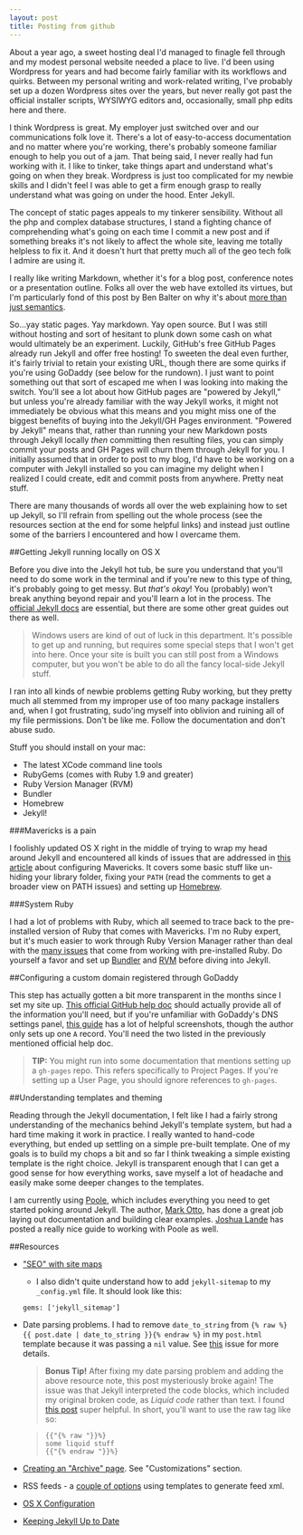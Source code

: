 ```yaml
---
layout: post
title: Posting from github
---
```


About a year ago, a sweet hosting deal I'd managed to finagle fell through and my modest personal website needed a place to live. I'd been using Wordpress for years and had become fairly familiar with its workflows and quirks. Between my personal writing and work-related writing, I've probably set up a dozen Wordpress sites over the years, but never really got past the official installer scripts, WYSIWYG editors and, occasionally, small php edits here and there. 

I think Wordpress is great. My employer just switched over and our communications folk love it. There's a lot of easy-to-access documentation and no matter where you're working, there's probably someone familiar enough to help you out of a jam. That being said, I never really had fun working with it. I like to tinker, take things apart and understand what's going on when they break. Wordpress is just too complicated for my newbie skills and I didn't feel I was able to get a firm enough grasp to really understand what was going on under the hood. Enter Jekyll. 

The concept of static pages appeals to my tinkerer sensibility. Without all the php and complex database structures, I stand a fighting chance of comprehending what's going on each time I commit a new post and if something breaks it's not likely to affect the whole site, leaving me totally helpless to fix it. And it doesn't hurt that pretty much all of the geo tech folk I admire are using it. 

I really like writing Markdown, whether it's for a blog post, conference notes or a presentation outline. Folks all over the web have extolled its virtues, but I'm particularly fond of this post by Ben Balter on why it's about [more than just semantics](http://ben.balter.com/2014/03/31/word-versus-markdown-more-than-mere-semantics/). 

So...yay static pages. Yay markdown. Yay open source. But I was still without hosting and sort of hesitant to plunk down some cash on what would ultimately be an experiment. Luckily, GitHub's free GitHub Pages already run Jekyll and offer free hosting! To sweeten the deal even further, it's fairly trivial to retain your existing URL, though there are some quirks if you're using GoDaddy (see below for the rundown). I just want to point something out that sort of escaped me when I was looking into making the switch. You'll see a lot about how GitHub pages are "powered by Jekyll," but unless you're already familiar with the way Jekyll works, it might not immediately be obvious what this means and you might miss one of the biggest benefits of buying into the Jekyll/GH Pages environment. "Powered by Jekyll" means that, rather than running your new Markdown posts through Jekyll locally *then* committing then resulting files, you can simply commit your posts and GH Pages will churn them through Jekyll for you. I initially assumed that in order to post to my blog, I'd have to be working on a computer with Jekyll installed so you can imagine my delight when I realized I could create, edit and commit posts from anywhere. Pretty neat stuff. 

There are many thousands of words all over the web explaining how to set up Jekyll, so I'll refrain from spelling out the whole process (see the resources section at the end for some helpful links) and instead just outline some of the barriers I encountered and how I overcame them. 

##Getting Jekyll running locally on OS X 

Before you dive into the Jekyll hot tub, be sure you understand that you'll need to do some work in the terminal and if you're new to this type of thing, it's probably going to get messy. But *that's okay*! You (probably) won't break anything beyond repair and you'll learn a lot in the process. The [official Jekyll docs](http://jekyllrb.com/docs/installation/) are essential, but there are some other great guides out there as well.

> Windows users are kind of out of luck in this department. It's possible to get up and running, but requires some special steps that I won't get into here. Once your site is built you can still post from a Windows computer, but you won't be able to do all the fancy local-side Jekyll stuff. 

I ran into all kinds of newbie problems getting Ruby working, but they pretty much all stemmed from my improper use of too many package installers and, when I got frustrating, sudo'ing myself into oblivion and ruining all of my file permissions. Don't be like me. Follow the documentation and don't abuse sudo.

Stuff you should install on your mac: 

- The latest XCode command line tools  
- RubyGems (comes with Ruby 1.9 and greater)
- Ruby Version Manager (RVM) 
- Bundler 
- Homebrew
- Jekyll!

###Mavericks is a pain

I foolishly updated OS X right in the middle of trying to wrap my head around Jekyll and encountered all kinds of issues that are addressed in [this article](http://hackercodex.com/guide/mac-osx-mavericks-10.9-configuration/) about configuring Mavericks. It covers some basic stuff like un-hiding your library folder, fixing your `PATH` (read the comments to get a broader view on PATH issues) and setting up [Homebrew](http://brew.sh/).  

###System Ruby

I had a lot of problems with Ruby, which all seemed to trace back to the pre-installed version of Ruby that comes with Mavericks. I'm no Ruby expert, but it's much easier to work through Ruby Version Manager rather than deal with the [many issues](http://robots.thoughtbot.com/psa-do-not-use-system-ruby) that come from working with pre-installed Ruby. Do yourself a favor and set up [Bundler](http://bundler.io/) and [RVM](http://rvm.io/) before diving into Jekyll. 


##Configuring a custom domain registered through GoDaddy

This step has actually gotten a bit more transparent in the months since I set my site up. [This official GitHub help doc](https://help.github.com/articles/tips-for-configuring-an-a-record-with-your-dns-provider) should actually provide all of the information you'll need, but if you're unfamiliar with GoDaddy's DNS settings panel, [this guide](https://medium.com/@LovettLovett/github-pages-godaddy-f0318c2f25a) has a lot of helpful screenshots, though the author only sets up one `A` record. You'll need the two listed in the previously mentioned official help doc. 

> **TIP:** You might run into some documentation that mentions setting up a `gh-pages` repo. This refers specifically to Project Pages. If you're setting up a User Page, you should ignore references to `gh-pages`. 

##Understanding templates and theming

Reading through the Jekyll documentation, I felt like I had a fairly strong understanding of the mechanics behind Jekyll's template system, but had a hard time making it work in practice. I really wanted to hand-code everything, but ended up settling on a simple pre-built template. One of my goals is to build my chops a bit and so far I think tweaking a simple existing template is the right choice. Jekyll is transparent enough that I can get a good sense for how everything works, save myself a lot of headache and easily make some deeper changes to the templates. 

I am currently using [Poole](https://github.com/poole/poole), which includes everything you need to get started poking around Jekyll. The author, [Mark Otto](https://github.com/mdo), has done a great job laying out documentation and building clear examples. [Joshua Lande](http://joshualande.com/jekyll-github-pages-poole/) has posted a really nice guide to working with Poole as well. 

##Resources 

- ["SEO" with site maps](https://help.github.com/articles/sitemaps-for-github-pages)
	- I also didn't quite understand how to add `jekyll-sitemap` to my `_config.yml` file. It should look like this:
	 
	```
	gems: ['jekyll_sitemap']
	```
 
- Date parsing problems. I had to remove `date_to_string` from `{% raw %}{{ post.date | date_to_string }}{% endraw %}` in my `post.html` template because it was passing a `nil` value. See [this](https://github.com/jekyll/jekyll/issues/2370) issue for more details. 
	
	>**Bonus Tip!** After fixing my date parsing problem and adding the above resource note, this post mysteriously broke again! The issue was that Jekyll interpreted the code blocks, which included my original broken code, as *Liquid code* rather than text. I found [this post](http://truongtx.me/2013/01/09/display-liquid-code-in-jekyll/) super helpful. In short, you'll want to use the raw tag like so: 

	>```
	>{{"{% raw "}}%}
	>some liquid stuff
	>{{"{% endraw "}}%} 
	>```

- [Creating an "Archive" page](http://joshualande.com/jekyll-github-pages-poole/). See "Customizations" section. 
- RSS feeds - a [couple of options](https://github.com/snaptortoise/jekyll-rss-feeds) using templates to generate feed xml. 
- [OS X Configuration](http://hackercodex.com/guide/mac-osx-mavericks-10.9-configuration/)
- [Keeping Jekyll Up to Date](https://help.github.com/articles/using-jekyll-with-pages#keeping-jekyll-up-to-date)







